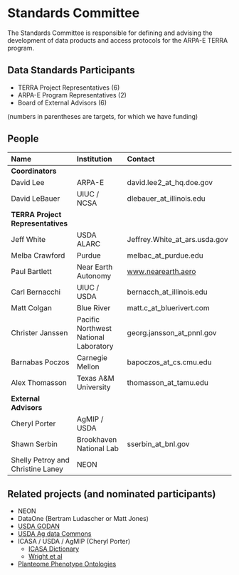 # Standards Committee

The Standards Committee is responsible for defining and advising the development of data products and access protocols for the ARPA-E TERRA program.

## Data Standards Participants

* TERRA Project Representatives (6)
* ARPA-E Program Representatives (2)
* Board of External Advisors (6)

(numbers in parentheses are targets, for which we have funding)

## People

| Name | Institution | Contact |
|:--|:--|:--|
|**Coordinators** | | | 
| David Lee | ARPA-E | david.lee2_at_hq.doe.gov|
| David LeBauer | UIUC / NCSA | dlebauer_at_illinois.edu|
|**TERRA Project Representatives** | | | 
| Jeff White | USDA ALARC | Jeffrey.White_at_ars.usda.gov|
| Melba Crawford | Purdue | melbac_at_purdue.edu|
| Paul Bartlett | Near Earth Autonomy | www.nearearth.aero |
| Carl Bernacchi | UIUC / USDA | bernacch_at_illinois.edu|
| Matt Colgan | Blue River | matt.c_at_bluerivert.com|
| Christer Janssen | Pacific Northwest National Laboratory | georg.jansson_at_pnnl.gov|
| Barnabas Poczos | Carnegie Mellon | bapoczos_at_cs.cmu.edu|
| Alex Thomasson | Texas A&M University | thomasson_at_tamu.edu|
|**External Advisors** | | | 
| Cheryl Porter| AgMIP / USDA ||
| Shawn Serbin | Brookhaven National Lab | sserbin_at_bnl.gov |
| Shelly Petroy and Christine Laney | NEON | |



## Related projects (and nominated participants)


* NEON
* DataOne (Bertram Ludascher or Matt Jones)
* [USDA GODAN](http://www-u.ree.usda.gov/godan-background)
* [USDA Ag data Commons](https://data.nal.usda.gov/)
* ICASA / USDA / AgMIP (Cheryl Porter)
  * [ICASA Dictionary](https://tinyurl.com/icasa-mvl) 
  * [Wright et al ](https://dx.doi.org/10.1016/j.compag.2013.04.003) 
* [Planteome Phenotype Ontologies](http://jaiswallab.cgrb.oregonstate.edu/node/126)
